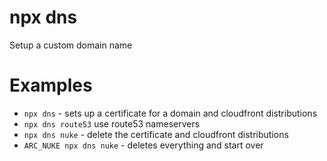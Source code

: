 # npx dns

Setup a custom domain name

# Examples

- `npx dns` - sets up a certificate for a domain and cloudfront distributions 
- `npx dns route53` use route53 nameservers
- `npx dns nuke` - delete the certificate and cloudfront distributions
- `ARC_NUKE npx dns nuke` - deletes everything and start over
